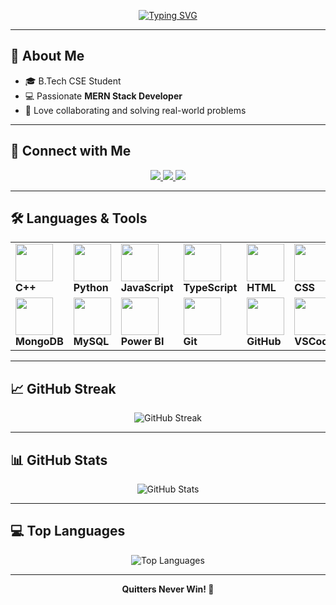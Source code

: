 <!-- Typing SVG -->
<p align="center">
  <a href="https://git.io/typing-svg">
    <img src="https://readme-typing-svg.herokuapp.com?font=Fira+Code&weight=500&size=28&pause=1000&color=6C63FF&center=true&vCenter=true&width=600&lines=Hi+%F0%9F%91%8B%2C+I'm+Naman+Mukesh;Full+Stack+Developer+⚡;Crafting+Scalable+Web+Apps+✨;MERN+Stack+%7C+Cloud+Explorer+☁️" alt="Typing SVG" />
  </a>
</p>

---

## 🌟 About Me  
- 🎓 B.Tech CSE Student  
- 💻 Passionate **MERN Stack Developer**  
- 🤝 Love collaborating and solving real-world problems  

---

## 🤝 Connect with Me  
<p align="center">
  <a href="https://www.linkedin.com/in/namanmukesh/" target="_blank">
    <img src="https://img.shields.io/badge/LinkedIn-0077B5?style=for-the-badge&logo=linkedin&logoColor=white"/>
  </a>
  <a href="mailto:namanmukesh5@gmail.com" target="_blank">
    <img src="https://img.shields.io/badge/Gmail-D14836?style=for-the-badge&logo=gmail&logoColor=white"/>
  </a>
  <a href="https://github.com/NamanMukesh" target="_blank">
    <img src="https://img.shields.io/badge/GitHub-100000?style=for-the-badge&logo=github&logoColor=white"/>
  </a>
</p>

---

## 🛠️ Languages & Tools  

<div align="center">
  <table>
    <tr>
      <td><img src="https://techstack-generator.vercel.app/cpp-icon.svg" width="60"/><br><b>C++</b></td>
      <td><img src="https://techstack-generator.vercel.app/python-icon.svg" width="60"/><br><b>Python</b></td>
      <td><img src="https://techstack-generator.vercel.app/js-icon.svg" width="60"/><br><b>JavaScript</b></td>
      <td><img src="https://skillicons.dev/icons?i=typescript" width="60"/><br><b>TypeScript</b></td>
      <td><img src="https://skillicons.dev/icons?i=html" width="60"/><br><b>HTML</b></td>
      <td><img src="https://skillicons.dev/icons?i=css" width="60"/><br><b>CSS</b></td>
      <td><img src="https://techstack-generator.vercel.app/react-icon.svg" width="60"/><br><b>React</b></td>
      <td><img src="https://skillicons.dev/icons?i=nodejs" width="60"/><br><b>Node.js</b></td>
      <td><img src="https://skillicons.dev/icons?i=express" width="60"/><br><b>Express.js</b></td>
    </tr>
    <tr>
      <td><img src="https://skillicons.dev/icons?i=mongodb" width="60"/><br><b>MongoDB</b></td>
      <td><img src="https://techstack-generator.vercel.app/mysql-icon.svg" width="60"/><br><b>MySQL</b></td>
      <td><img src="https://upload.wikimedia.org/wikipedia/commons/c/cf/New_Power_BI_Logo.svg" width="60"/><br><b>Power BI</b></td>
      <td><img src="https://user-images.githubusercontent.com/25181517/192108372-f71d70ac-7ae6-4c0d-8395-51d8870c2ef0.png" width="60"/><br><b>Git</b></td>
      <td><img src="https://techstack-generator.vercel.app/github-icon.svg" width="60"/><br><b>GitHub</b></td>
      <td><img src="https://skillicons.dev/icons?i=vscode" width="60"/><br><b>VSCode</b></td>
      <td><img src="https://skillicons.dev/icons?i=postman" width="60"/><br><b>Postman</b></td>
      <td><img src="https://techstack-generator.vercel.app/aws-icon.svg" width="60"/><br><b>AWS</b></td>
      <td><img src="https://skillicons.dev/icons?i=vercel" width="60"/><br><b>Vercel</b></td>
    </tr>
  </table>
</div>

---

## 📈 GitHub Streak  

<div align="center">
  <img src="https://streak-stats.demolab.com?user=NamanMukesh&theme=tokyonight&hide_border=true&ring=6C63FF&fire=FF6EC7&currStreakLabel=6C63FF" alt="GitHub Streak"/>
</div>

---

## 📊 GitHub Stats  

<div align="center">
  <picture>
    <source media="(max-width: 768px)" srcset="https://github-readme-stats.vercel.app/api?username=NamanMukesh&show_icons=true&theme=tokyonight&include_all_commits=true&count_private=true&border_color=6366f1&hide_title=true">
    <img src="https://github-readme-stats.vercel.app/api?username=NamanMukesh&show_icons=true&theme=tokyonight&include_all_commits=true&count_private=true&border_color=6366f1" alt="GitHub Stats"/>
  </picture>
</div>

---

## 💻 Top Languages  

<div align="center">
  <img src="https://github-readme-stats.vercel.app/api/top-langs/?username=NamanMukesh&layout=compact&langs_count=8&theme=tokyonight&hide_border=true&hide=other,text" alt="Top Languages" />
</div>

---

<p align="center">
  <b>Quitters Never Win! 🚀</b>
</p>
